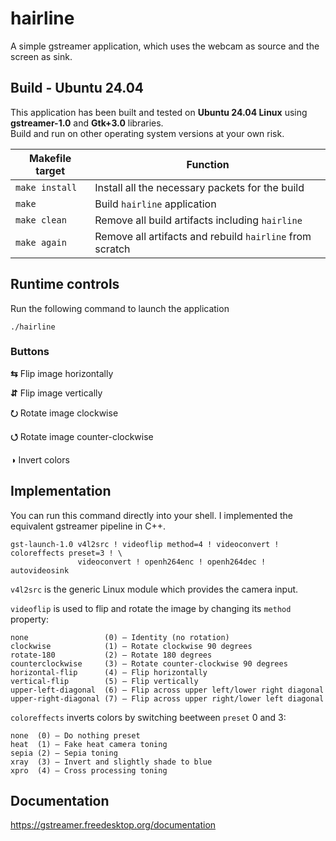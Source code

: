 # hairline

A simple gstreamer application, which uses the webcam as source and the screen as sink.

## Build - Ubuntu 24.04

This application has been built and tested on **Ubuntu 24.04 Linux** using **gstreamer-1.0** and **Gtk+3.0** libraries. <br>
Build and run on other operating system versions at your own risk.

| Makefile target   | Function                                                 |
| ----------------- | -------------------------------------------------------- |
| `make install`    | Install all the necessary packets for the build          |
| `make`            | Build `hairline` application                             |
| `make clean`      | Remove all build artifacts including `hairline`          |
| `make again`      | Remove all artifacts and rebuild `hairline` from scratch |

## Runtime controls

Run the following command to launch the application
```
./hairline
```
### Buttons
**⇆** Flip image horizontally

**⇵** Flip image vertically

**⭮** Rotate image clockwise

**⭯** Rotate image counter-clockwise

**◑** Invert colors

## Implementation

You can run this command directly into your shell. I implemented the equivalent gstreamer pipeline in C++.
```
gst-launch-1.0 v4l2src ! videoflip method=4 ! videoconvert ! coloreffects preset=3 ! \
               videoconvert ! openh264enc ! openh264dec ! autovideosink
```

`v4l2src` is the generic Linux module which provides the camera input.

`videoflip` is used to flip and rotate the image by changing its `method` property:
```
none                 (0) – Identity (no rotation)
clockwise            (1) – Rotate clockwise 90 degrees
rotate-180           (2) – Rotate 180 degrees
counterclockwise     (3) – Rotate counter-clockwise 90 degrees
horizontal-flip      (4) – Flip horizontally
vertical-flip        (5) – Flip vertically
upper-left-diagonal  (6) – Flip across upper left/lower right diagonal
upper-right-diagonal (7) – Flip across upper right/lower left diagonal
```

`coloreffects` inverts colors by switching beetween `preset` 0 and 3:
```
none  (0) – Do nothing preset
heat  (1) – Fake heat camera toning
sepia (2) – Sepia toning
xray  (3) – Invert and slightly shade to blue
xpro  (4) – Cross processing toning
```

## Documentation

<https://gstreamer.freedesktop.org/documentation>